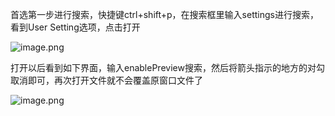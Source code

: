 
首选第一步进行搜索，快捷键ctrl+shift+p，在搜索框里输入settings进行搜索，看到User Setting选项，点击打开

![image.png](https://cdn.dml.us.kg/docs/2024/png/202408131041743.png)

打开以后看到如下界面，输入enablePreview搜索，然后将箭头指示的地方的对勾取消即可，再次打开文件就不会覆盖原窗口文件了

![image.png](https://cdn.dml.us.kg/docs/2024/png/202408131041744.png)

